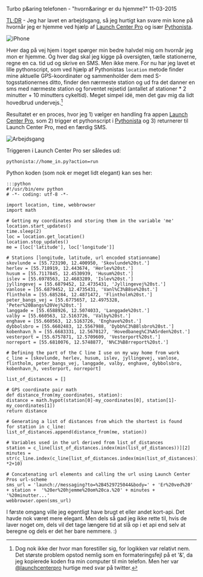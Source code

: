 Turbo p&aring telefonen - "hvorn&aringr er du hjemme?"
11-03-2015


[TL;DR](http://en.wikipedia.org/wiki/Wikipedia:Too_long;_didn't_read) - Jeg har lavet en arbejdsgang, så jeg hurtigt kan svare min kone på hvornår jeg er hjemme ved hjælp af [Launch Center Pro](http://contrast.co/launch-center-pro/) og især [Pythonista](http://omz-software.com/pythonista/index.html).

![iPhone](https://log.logiskhave.dk/static/20150311_iphone5s.jpg "iPhone")

Hver dag på vej hjem i toget spørger min bedre halvdel mig om hvornår jeg mon er hjemme. Og hver dag skal jeg kigge på oversigten, tælle stationerne, regne en ca. tid ud og skrive en SMS. Men ikke mere. For nu har jeg lavet et lille pythonscript, som ved hjælp af Pythonistas `location` metode finder mine aktuelle GPS-koordinater og sammenholder dem med S-togsstationernes ditto, finder den nærmeste station og ud fra det danner en sms med nærmeste station og forventet rejsetid (antallet af stationer * 2 minutter + 10 minutters cykeltid). Meget simpel idé, men det gav mig da lidt hovedbrud undervejs.[^1]

Resultatet er en proces, hvor jeg 1) vælger en handling fra appen [Launch Center Pro](http://contrast.co/launch-center-pro/), som 2) trigger et pythonscript i [Pythonista](http://omz-software.com/pythonista/index.html) og 3) returnerer til Launch Center Pro, med en færdig SMS.

![Arbejdsgang](https://log.logiskhave.dk/static/20150311_workflow.jpg "Handling, script, SMS")

Triggeren i Launch Center Pro ser således ud:

    pythonista://home_in.py?action=run

Python koden (som nok er meget lidt elegant) kan ses her:

    :::python
    #!/usr/bin/env python
    # -*- coding: utf-8 -*-

    import location, time, webbrowser
    import math

    # Getting my coordinates and storing them in the variable 'me'
    location.start_updates()
    time.sleep(2)
    loc = location.get_location()
    location.stop_updates()
    me = [loc['latitude'], loc['longitude']]

    # Stations [longitude, latitude, url encoded stationname]
    skovlunde = [55.723190, 12.400950, 'Skovlunde%20st.']
    herlev = [55.718919, 12.443674, 'Herlev%20st.']
    husum = [55.7117845, 12.4530939, 'Husum%20st.']
    islev = [55.6978563, 12.4683289, 'Islev%20st.']
    jyllingevej = [55.6879452, 12.4735431, 'Jyllingevej%20st.']
    vanlose = [55.6879452, 12.4735431, 'Vanl%C3%B8se%20st.']
    flintholm = [55.685284, 12.4871472, 'Flintholm%20st.']
    peter_bangs_vej = [55.6775657, 12.4975328, 'Peter%20Bangs%20Vej%20st.']
    langgade = [55.6588926, 12.5074033, 'Langgade%20st.']
    valby = [55.660563, 12.5163726, 'Valby%20st.']
    enghave = [55.660563, 12.5163726, 'Enghave%20st.']
    dybbolsbro = [55.6602483, 12.5567988, 'Dybb%C3%B8lsbro%20st.']
    kobenhavn_h = [55.6683331, 12.5670127, 'Hovedbaneg%C3%A5rden%20st.']
    vesterport = [55.6757871, 12.5709609, 'Vesterport%20st.']
    norreport = [55.6810076, 12.5748877, 'N%C3%B8rreport%20st.']

    # Defining the part of the C line I use on my way home from work
    c_line = [skovlunde, herlev, husum, islev, jyllingevej, vanlose, flintholm, peter_bangs_vej, langgade, valby, enghave, dybbolsbro, kobenhavn_h, vesterport, norreport]

    list_of_distances = []

    # GPS coordinate pair math
    def distance_from(my_coordinates, station):
    distance = math.hypot(station[0]-my_coordinates[0], station[1]-my_coordinates[1])
    return distance

    # Generating a list of distances from which the shortest is found
    for station in c_line:
    list_of_distances.append(distance_from(me, station))

    # Variables used in the url derived from list_of_distances
    station = c_line[list_of_distances.index(min(list_of_distances))][2]
    minutes = str(c_line.index(c_line[list_of_distances.index(min(list_of_distances))]) *2+10)

    # Concatenating url elements and calling the url using Launch Center Pros url-scheme
    sms_url = 'launch://messaging?to=%2B4529725044&body=' + 'Er%20ved%20' + station +  '%20er%20hjemme%20om%20ca.%20' + minutes + '%20minutter...'
    webbrowser.open(sms_url)

I første omgang ville jeg egentligt have brugt et eller andet kort-api. Det havde nok været mere elegant. Men dels så gad jeg ikke rette til, hvis de laver noget om, dels vil det tage længere tid at slå op i et api end selv at beregne og dels er det her bare nemmere. :)

[^1]: Dog nok ikke der hvor man forestiller sig, for logikken var relativt nem. Det største problem opstod nemlig som en formateringsfejl på et '&', da jeg kopierede koden fra min computer til min telefon. Men her var [@launchcenterpro](https://twitter.com/LaunchCenterPro) hurtige med svar på twitter.
